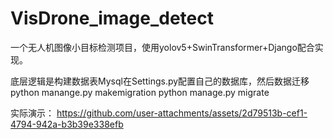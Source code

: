 # VisDrone_image_detect
一个无人机图像小目标检测项目，使用yolov5+SwinTransformer+Django配合实现。



底层逻辑是构建数据表Mysql在Settings.py配置自己的数据库，然后数据迁移  python manange.py makemigration  python manage.py migrate

实际演示：
https://github.com/user-attachments/assets/2d79513b-cef1-4794-942a-b3b39e338efb

